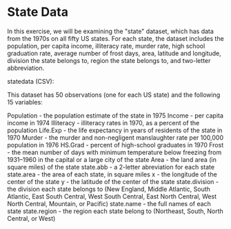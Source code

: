 # State Data

In this exercise, we will be examining the "state" dataset, which has data from the 1970s on all fifty US states. For each state, the dataset includes the population, per capita income, illiteracy rate, murder rate, high school graduation rate, average number of frost days, area, latitude and longitude, division the state belongs to, region the state belongs to, and two-letter abbreviation.

statedata (CSV):

This dataset has 50 observations (one for each US state) and the following 15 variables:

Population - the population estimate of the state in 1975
Income - per capita income in 1974
Illiteracy - illiteracy rates in 1970, as a percent of the population
Life.Exp - the life expectancy in years of residents of the state in 1970
Murder - the murder and non-negligent manslaughter rate per 100,000 population in 1976 
HS.Grad - percent of high-school graduates in 1970
Frost - the mean number of days with minimum temperature below freezing from 1931–1960 in the capital or a large city of the state
Area - the land area (in square miles) of the state
state.abb - a 2-letter abreviation for each state
state.area - the area of each state, in square miles
x - the longitude of the center of the state
y - the latitude of the center of the state
state.division - the division each state belongs to (New England, Middle Atlantic, South Atlantic, East South Central, West South Central, East North Central, West North Central, Mountain, or Pacific)
state.name - the full names of each state
state.region - the region each state belong to (Northeast, South, North Central, or West)
